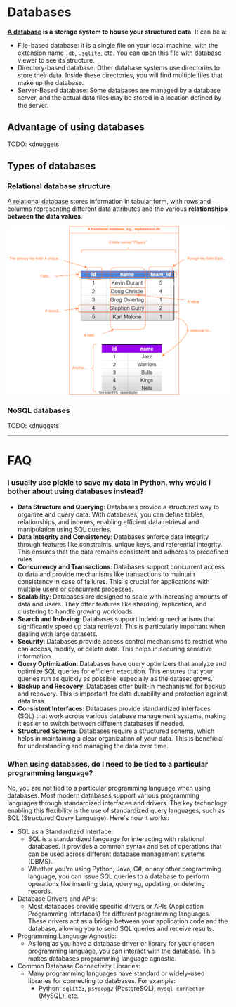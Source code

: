 # Databases

**[A database][datacamp1] is a storage system to house your structured data**. It can be a:

- File-based database: It is a single file on your local machine, with the extension name `.db`, `.sqlite`, etc. You can open this file with database viewer to see its structure.
- Directory-based database: Other database systems use directories to store their data. Inside these directories, you will find multiple files that make up the database.
- Server-Based database: Some databases are managed by a database server, and the actual data files may be stored in a location defined by the server.

## Advantage of using databases

TODO: kdnuggets

## Types of databases

### Relational database structure

[A relational database][aws] stores information in tabular form, with rows and columns representing different data attributes and the various **relationships between the data values**.

![](./assets/relational-databases.svg)

### NoSQL databases

TODO: kdnuggets

---

# FAQ

### I usually use pickle to save my data in Python, why would I bother about using databases instead?

- **Data Structure and Querying**: Databases provide a structured way to organize and query data. With databases, you can define tables, relationships, and indexes, enabling efficient data retrieval and manipulation using SQL queries.
- **Data Integrity and Consistency**: Databases enforce data integrity through features like constraints, unique keys, and referential integrity. This ensures that the data remains consistent and adheres to predefined rules.
- **Concurrency and Transactions**: Databases support concurrent access to data and provide mechanisms like transactions to maintain consistency in case of failures. This is crucial for applications with multiple users or concurrent processes.
- **Scalability**: Databases are designed to scale with increasing amounts of data and users. They offer features like sharding, replication, and clustering to handle growing workloads.
- **Search and Indexing**: Databases support indexing mechanisms that significantly speed up data retrieval. This is particularly important when dealing with large datasets.
- **Security**: Databases provide access control mechanisms to restrict who can access, modify, or delete data. This helps in securing sensitive information.
- **Query Optimization**: Databases have query optimizers that analyze and optimize SQL queries for efficient execution. This ensures that your queries run as quickly as possible, especially as the dataset grows.
- **Backup and Recovery**: Databases offer built-in mechanisms for backup and recovery. This is important for data durability and protection against data loss.
- **Consistent Interfaces**: Databases provide standardized interfaces (SQL) that work across various database management systems, making it easier to switch between different databases if needed.
- **Structured Schema**: Databases require a structured schema, which helps in maintaining a clear organization of your data. This is beneficial for understanding and managing the data over time.

### When using databases, do I need to be tied to a particular programming language?

No, you are not tied to a particular programming language when using databases. Most modern databases support various programming languages through standardized interfaces and drivers. The key technology enabling this flexibility is the use of standardized query languages, such as SQL (Structured Query Language). Here's how it works:

- SQL as a Standardized Interface:
  - SQL is a standardized language for interacting with relational databases. It provides a common syntax and set of operations that can be used across different database management systems (DBMS).
  - Whether you're using Python, Java, C#, or any other programming language, you can issue SQL queries to a database to perform operations like inserting data, querying, updating, or deleting records.
- Database Drivers and APIs:
  - Most databases provide specific drivers or APIs (Application Programming Interfaces) for different programming languages. These drivers act as a bridge between your application code and the database, allowing you to send SQL queries and receive results.
- Programming Language Agnostic:
  - As long as you have a database driver or library for your chosen programming language, you can interact with the database. This makes databases programming language agnostic.
- Common Database Connectivity Libraries:
  - Many programming languages have standard or widely-used libraries for connecting to databases. For example:
    - Python: `sqlite3`, `psycopg2` (PostgreSQL), `mysql-connector` (MySQL), etc.


[aws]: https://aws.amazon.com/what-is/sql/#:~:text=Structured%20query%20language%20(SQL)%20is,relationships%20between%20the%20data%20values.
[datacamp]: https://www.datacamp.com/blog/sql-server-postgresql-mysql-whats-the-difference-where-do-i-start
[datacamp1]: https://www.datacamp.com/blog/is-sql-a-programming-language
[kdnuggets]: https://www.kdnuggets.com/introduction-to-databases-in-data-science
[digitalocean]: https://www.digitalocean.com/community/tutorials/sqlite-vs-mysql-vs-postgresql-a-comparison-of-relational-database-management-systems
[techtarget]: https://www.techtarget.com/searchdatamanagement/definition/SQL
